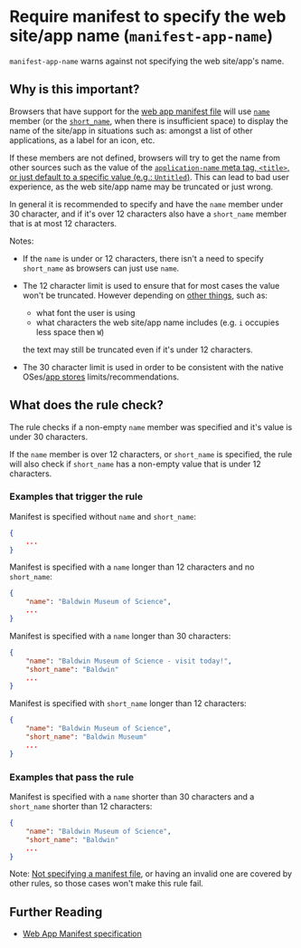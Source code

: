 # Require manifest to specify the web site/app name (`manifest-app-name`)

`manifest-app-name` warns against not specifying the web site/app's
name.

## Why is this important?

Browsers that have support for the [web app manifest file][manifest
spec] will use [`name`][manifest name] member (or the
[`short_name`][manifest short_name], when there is insufficient space)
to display the name of the site/app in situations such as: amongst
a list of other applications, as a label for an icon, etc.

If these members are not defined, browsers will try to get the name
from other sources such as the value of the [`application-name` meta
tag, `<title>`, or just default to a specific value (e.g.:
`Untitled`)][manifest metadata]. This can lead to bad user experience,
as the web site/app name may be truncated or just wrong.

In general it is recommended to specify and have the `name` member
under 30 character, and if it's over 12 characters also have a
`short_name` member that is at most 12 characters.

Notes:

* If the `name` is under or 12 characters, there isn't a need to
  specify `short_name` as browsers can just use `name`.

* The 12 character limit is used to ensure that for most cases the
  value won't be truncated. However depending on [other things][sonar
  issue], such as:

  * what font the user is using
  * what characters the web site/app name includes (e.g. `i` occupies
    less space then `W`)

  the text may still be truncated even if it's under 12 characters.

* The 30 character limit is used in order to be consistent with the
  native OSes/[app stores][app store] limits/recommendations.

## What does the rule check?

The rule checks if a non-empty `name` member was specified and it's
value is under 30 characters.

If the `name` member is over 12 characters, or `short_name` is
specified, the rule will also check if `short_name` has a non-empty
value that is under 12 characters.

### Examples that **trigger** the rule

Manifest is specified without `name` and `short_name`:

```json
{
    ...
}
```

Manifest is specified with a `name` longer than 12 characters
and no `short_name`:

```json
{
    "name": "Baldwin Museum of Science",
    ...
}
```

Manifest is specified with a `name` longer than 30 characters:

```json
{
    "name": "Baldwin Museum of Science - visit today!",
    "short_name": "Baldwin"
    ...
}
```

Manifest is specified with `short_name` longer than 12 characters:

```json
{
    "name": "Baldwin Museum of Science",
    "short_name": "Baldwin Museum"
    ...
}
```

### Examples that **pass** the rule

Manifest is specified with a `name` shorter than 30 characters
and a `short_name` shorter than 12 characters:

```json
{
    "name": "Baldwin Museum of Science",
    "short_name": "Baldwin"
    ...
}
```

Note: [Not specifying a manifest file](manifest-exists.md), or having
an invalid one are covered by other rules, so those cases won't make
this rule fail.

## Further Reading

* [Web App Manifest specification][manifest spec]

<!-- Link labels: -->

[app store]: https://developer.apple.com/app-store/product-page/
[manifest metadata]: https://w3c.github.io/manifest/#authority-of-the-manifest%27s-metadata
[manifest name]: https://w3c.github.io/manifest/#name-member
[manifest short_name]: https://w3c.github.io/manifest/#short_name-member
[manifest spec]: https://w3c.github.io/manifest/
[sonar issue]: https://github.com/sonarwhal/sonar/issues/136

